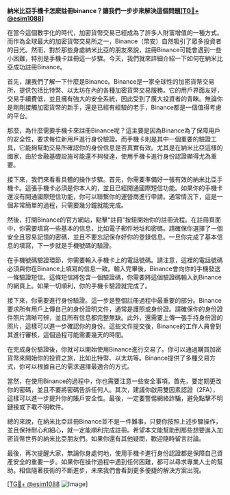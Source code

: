 **納米比亞手機卡怎麽註冊binance？讓我們一步步來解決這個問題[[TG💪+ @esim1088](https://t.me/s/esim1088)]**

在當今這個數字化的時代，加密貨幣交易已經成為了許多人財富增值的一種方式。而作為全球最大的加密貨幣交易所之一，Binance（幣安）自然吸引了眾多投資者的目光。然而，對於那些身處納米比亞的朋友來說，註冊Binance可能會遇到一些小困難，特別是手機卡註冊這一步驟。今天，我們就來詳細介紹一下如何在納米比亞成功註冊Binance。

首先，讓我們了解一下什麼是Binance。Binance是一家全球性的加密貨幣交易所，提供包括比特幣、以太坊在內的各種加密貨幣交易服務。它的用戶界面友好，交易手續費低，並且擁有強大的安全系統，因此受到了廣大投資者的青睞。無論你是剛剛接觸加密貨幣的新手，還是已經有經驗的老手，Binance都是一個值得考慮的平台。

那麼，為什麼需要手機卡來註冊Binance呢？這主要是因為Binance為了保障用戶的安全性，要求每位新用戶進行身份驗證。而手機卡則是其中一個重要的驗證工具，它能夠幫助交易所確認你的身份信息是否真實有效。尤其是在納米比亞這樣的國家，由於金融基礎設施可能還不夠發達，使用手機卡進行身份認證顯得尤為重要。

接下來，我們來看看具體的操作步驟。首先，你需要準備好一張有效的納米比亞手機卡。這張手機卡必須是你本人的，並且已經開通國際短信功能。如果你的手機卡還沒有開通國際短信功能，你可以聯繫你的運營商進行申請。通常情況下，這是一個非常簡單的過程，只需要幾分鐘就能完成。

然後，打開Binance的官方網站，點擊“註冊”按鈕開始你的註冊流程。在註冊頁面中，你需要填寫一些基本的信息，比如電子郵件地址和密碼。請確保你選擇了一個安全且容易記憶的密碼，並且不要忘記保存好你的登錄信息。一旦你完成了基本信息的填寫，下一步就是手機號碼的驗證。

在手機號碼驗證環節，你需要輸入手機卡上的電話號碼。請注意，這裡的電話號碼必須與你在Binance上填寫的信息一致。輸入完畢後，Binance會向你的手機發送一條驗證短信。這條短信將包含一個驗證碼，你需要將這個驗證碼輸入到Binance的網頁上。如果一切順利，你的手機卡驗證就完成了。

接下來，你需要進行身份驗證。這一步是整個註冊過程中最重要的部分。Binance要求所有用戶上傳自己的身份證明文件，通常是護照或身份證。請確保你的身份證件照片清晰可辨，並且所有信息都完整無缺。此外，還需要上傳一張手持身份證的照片，這樣可以進一步確認你的身份。這些文件提交後，Binance的工作人員會對其進行審核，這個過程可能需要幾天的時間。

在完成身份驗證後，你就可以開始使用Binance進行交易了。你可以通過購買加密貨幣來開始你的投資之旅，比如比特幣、以太坊等。Binance提供了多種交易方式，你可以根據自己的需求選擇最適合的方式。

當然，在使用Binance的過程中，你也需要注意一些安全事項。首先，要定期更改你的密碼，並且不要將密碼告訴任何人。其次，建議你啟用雙因素認證（2FA），這樣可以進一步提升你的賬戶安全性。最後，一定要警惕網絡詐騙，避免點擊不明鏈接或下載不明軟件。

總的來說，在納米比亞註冊Binance並不是一件難事，只要你按照上述步驟操作，並且保持耐心和細心，就一定能順利完成註冊。希望本文能幫助到那些想要進入加密貨幣世界的納米比亞朋友們。如果你還有其他疑問，歡迎隨時留言討論。

最後，再次提醒大家，無論你身處何地，使用手機卡進行身份認證都是保障自己資產安全的重要一步。如果你在操作過程中遇到任何困難，都可以尋求專業人士的幫助。相信隨著技術的不斷進步，未來我們會看到更多便捷的解決方案出現。

[[TG💪+ @esim1088](https://t.me/s/esim1088) ![Image](https://i.postimg.cc/4NQfJmqS/Snipaste-2025-05-13-00-14-12.png)]